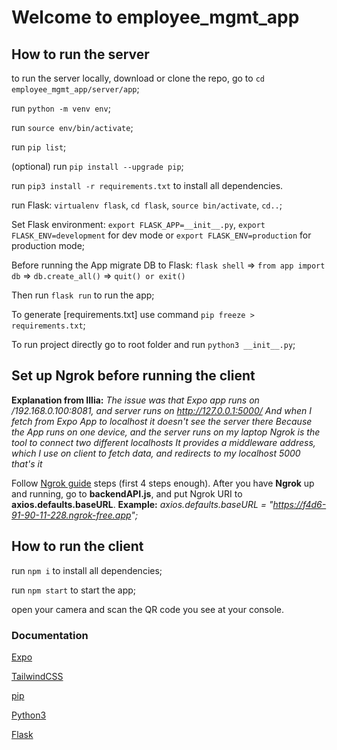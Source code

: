 # Welcome to employee_mgmt_app

## How to run the server

to run the server locally, download or clone the repo, go to `cd employee_mgmt_app/server/app`;

run `python -m venv env`;

run `source env/bin/activate`;

run `pip list`;

(optional) run `pip install --upgrade pip`;

run `pip3 install -r requirements.txt` to install all dependencies.

run Flask: `virtualenv flask`, `cd flask`, `source bin/activate`, `cd..`;

Set Flask environment: `export FLASK_APP=__init__.py`, `export FLASK_ENV=development` for dev mode or `export FLASK_ENV=production` for production mode;

Before running the App migrate DB to Flask: `flask shell` => `from app import db` => `db.create_all()` => `quit() or exit()`

Then run `flask run` to run the app;

To generate [requirements.txt] use command `pip freeze > requirements.txt`;

To run project directly go to root folder and run `python3 __init__.py`;

## Set up Ngrok before running the client

**Explanation from Illia:** *The issue was that Expo app runs on /192.168.0.100:8081, and server runs on http://127.0.0.1:5000/*
*And when I fetch from Expo App to localhost it doesn't see the server there*
*Because the App runs on one device, and the server runs on my laptop*
*Ngrok is the tool to connect two different localhosts*
*It provides a middleware address, which I use on client to fetch data, and redirects to my localhost 5000*
*that's it*

Follow [Ngrok guide](https://ngrok.com/docs/getting-started/) steps (first 4 steps enough).
After you have **Ngrok** up and running, go to **backendAPI.js**, and put Ngrok URI to **axios.defaults.baseURL**.
**Example:** *axios.defaults.baseURL = "https://f4d6-91-90-11-228.ngrok-free.app";*

## How to run the client

run `npm i` to install all dependencies;

run `npm start` to start the app;

open your camera and scan the QR code you see at your console.

### Documentation

[Expo](https://docs.expo.dev/)

[TailwindCSS](https://www.nativewind.dev/quick-starts/expo)

[pip](https://pypi.org/project/pip/)

[Python3](https://www.python.org/downloads/)

[Flask](https://flask.palletsprojects.com/en/2.0.x/installation/)